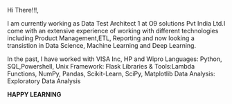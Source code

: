 Hi There!!!,

I am currently working as Data Test Architect 1 at O9 solutions Pvt India Ltd.I come with an extensive experience of working with different technologies 
including Product Management,ETL, Reporting and now looking a transistion in Data Science, Machine Learning and Deep Learning.

In the past, I have worked with VISA Inc, HP  and Wipro 
Languages: Python, SQL,Powershell, Unix
Framework: Flask
Libraries & Tools:Lambda Functions, NumPy, Pandas, Scikit-Learn, SciPy, Matplotlib
Data Analysis: Exploratory Data Analysis


******HAPPY LEARNING******
